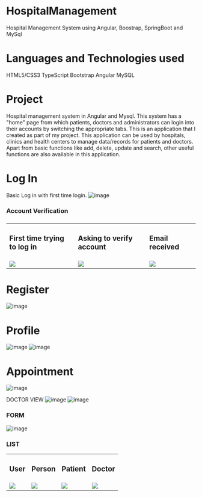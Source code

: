 # HospitalManagement
Hospital Management System using Angular, Boostrap, SpringBoot and MySql

# Languages and Technologies used
HTML5/CSS3
TypeScript
Bootstrap
Angular
MySQL

# Project
Hospital management system in Angular and Mysql. This system has a "home" page from which patients, doctors and administrators can login into their accounts by switching the appropriate tabs. This is an application that I created as part of my project. This application can be used by hospitals, clinics and health centers to manage data/records for patients and doctors. Apart from basic functions like add, delete, update and search, other useful functions are also available in this application.

# Log In
Basic Log in with first time login.
![image](https://github.com/DiazAllier/HospitalManagment/assets/141283570/6d79f66e-749a-4c98-8226-de25a68274e2?raw=true)
<table>
  <h3>Account Verification<h3>
  <tr>
    <td><h3>First time trying to log in</h3></td>
    <td><h3>Asking to verify account</h3></td>
    <td><h3>Email received</h3></td>
  </tr>
  <tr>
    <td><img src="https://github.com/DiazAllier/HospitalManagment/assets/141283570/c9a81378-54bc-4b2c-b203-99cfb1afbe35?raw=true"></td>
    <td><img src="https://github.com/DiazAllier/HospitalManagment/assets/141283570/25cac3de-6ac0-4a09-9117-e6a9a9b691ce?raw=true"></td>
    <td><img src="https://github.com/DiazAllier/HospitalManagment/assets/141283570/b78603f2-7def-40d5-8e08-c14182bf2ea2?raw=true"></td>
  </tr>
 </table>

# Register  
![image](https://github.com/DiazAllier/HospitalManagment/assets/141283570/812c9cdb-c8d2-4150-b2c1-53ef4aa177ff?raw=true)

# Profile
![image](https://github.com/DiazAllier/HospitalManagment/assets/141283570/f34e0be0-a1c1-486e-bd0a-6dd811d1d8ee)
![image](https://github.com/DiazAllier/HospitalManagment/assets/141283570/f4bc64d2-10c8-4919-b94a-c806098b3871)


# Appointment  
![image](https://github.com/DiazAllier/HospitalManagment/assets/141283570/2d1b8b8c-4e60-44fc-b8b9-d542458ec137?raw=true)

DOCTOR VIEW
![image](https://github.com/DiazAllier/HospitalManagment/assets/141283570/08745f1e-a79f-4b07-b6cf-e6c00acd2cd3)
![image](https://github.com/DiazAllier/HospitalManagment/assets/141283570/c61dfd2e-ee94-4a03-891a-cf632bba7868)

### FORM
![image](https://github.com/DiazAllier/HospitalManagment/assets/141283570/cfcf6163-d0f2-415a-a886-c8a9ed95265d)

### LIST
<table>
  <tr>
    <td><h3>User</h3></td>
    <td><h3>Person</h3></td>
    <td><h3>Patient</h3></td>
    <td><h3>Doctor</h3></td>
  </tr>
  <tr>
    <td><img src="https://github.com/DiazAllier/HospitalManagment/assets/141283570/49649c6d-cb4d-4a67-b01f-3719a71e6c76?raw=true"></td>
    <td><img src="https://github.com/DiazAllier/HospitalManagment/assets/141283570/6f950a95-ec61-49f6-afb7-6de318c3385f?raw=true"></td>
    <td><img src="https://github.com/DiazAllier/HospitalManagment/assets/141283570/881d7cde-237c-4457-98ba-e95e5d855519?raw=true"></td>    
    <td><img src="https://github.com/DiazAllier/HospitalManagment/assets/141283570/ccc15a4c-a1ff-4145-affc-0795cacd554a?raw=true"></td>
  </tr>
 </table>



